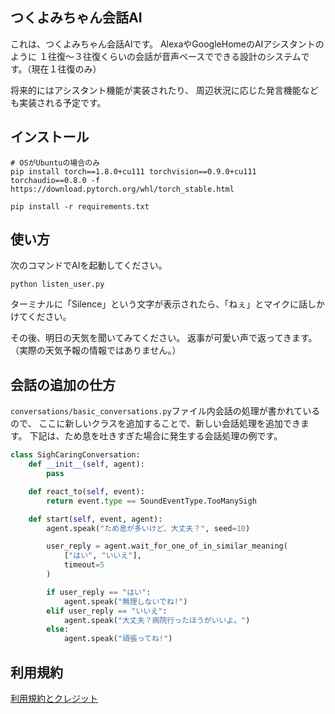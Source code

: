 ## つくよみちゃん会話AI
これは、つくよみちゃん会話AIです。
AlexaやGoogleHomeのAIアシスタントのように
１往復〜３往復くらいの会話が音声ベースでできる設計のシステムです。（現在１往復のみ）

将来的にはアシスタント機能が実装されたり、
周辺状況に応じた発言機能なども実装される予定です。

## インストール
```
# OSがUbuntuの場合のみ
pip install torch==1.8.0+cu111 torchvision==0.9.0+cu111 torchaudio==0.8.0 -f https://download.pytorch.org/whl/torch_stable.html

pip install -r requirements.txt
```

## 使い方

次のコマンドでAIを起動してください。
```
python listen_user.py
```

ターミナルに「Silence」という文字が表示されたら、「ねぇ」とマイクに話しかけてください。

その後、明日の天気を聞いてみてください。
返事が可愛い声で返ってきます。（実際の天気予報の情報ではありません。）

## 会話の追加の仕方
`conversations/basic_conversations.py`ファイル内会話の処理が書かれているので、
ここに新しいクラスを追加することで、新しい会話処理を追加できます。
下記は、ため息を吐きすぎた場合に発生する会話処理の例です。

```python
class SighCaringConversation:
    def __init__(self, agent):
        pass

    def react_to(self, event):
        return event.type == SoundEventType.TooManySigh

    def start(self, event, agent):
        agent.speak("ため息が多いけど、大丈夫？", seed=10)

        user_reply = agent.wait_for_one_of_in_similar_meaning(
            ["はい", "いいえ"],
            timeout=5
        )

        if user_reply == "はい":
            agent.speak("無理しないでね!")
        elif user_reply == "いいえ":
            agent.speak("大丈夫？病院行ったほうがいいよ。")
        else:
            agent.speak("頑張ってね!")
```

## 利用規約
[利用規約とクレジット](LICENSE.md)